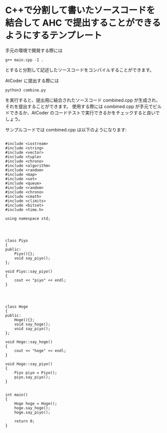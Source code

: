 # C++で分割して書いたソースコードを結合して AHC で提出することができるようにするテンプレート

手元の環境で開発する際には

```
g++ main.cpp -I .
```

とすると分割して記述したソースコードをコンパイルすることができます。

AtCoder に提出する際には

```
python3 combine.py
```

を実行すると、提出用に結合されたソースコード combined.cpp が生成され、それを提出することができます。
使用する際には combined.cpp が手元でビルドできるか、AtCoder のコードテストで実行できるかをチェックすると良いでしょう。

サンプルコードでは combined.cpp は以下のようになります:

```

#include <iostream>
#include <string>
#include <vector>
#include <tuple>
#include <chrono>
#include <algorithm>
#include <random>
#include <map>
#include <set>
#include <queue>
#include <random>
#include <chrono>
#include <cmath>
#include <climits>
#include <bitset>
#include <time.h>

using namespace std;




class Piyo
{
public:
    Piyo(){};
    void say_piyo();
};

void Piyo::say_piyo()
{
    cout << "piyo" << endl;
}




class Hoge
{
public:
    Hoge(){};
    void say_hoge();
    void say_piyo();
};

void Hoge::say_hoge()
{
    cout << "hoge" << endl;
}

void Hoge::say_piyo()
{
    Piyo piyo = Piyo();
    piyo.say_piyo();
}


int main()
{
    Hoge hoge = Hoge();
    hoge.say_hoge();
    hoge.say_piyo();

    return 0;
}
```
